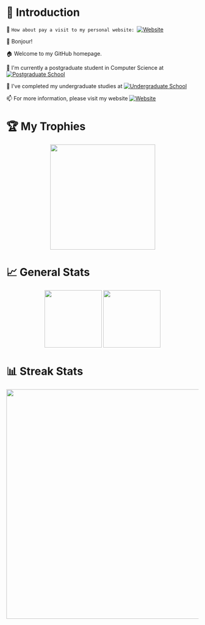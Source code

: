 # 🌟 Introduction

🎉 `How about pay a visit to my personal website: `[![Website](https://img.shields.io/badge/Homepage-Peiyang_Ni-red?logo=tesla)](https://bonjour-npy.github.io)

👋 Bonjour!

🏠 Welcome to my GitHub homepage.

🏫 I'm currently a postgraduate student in Computer Science at [![Postgraduate School](https://img.shields.io/badge/电子科技大学-University_of_Electronic_Science_and_Technology_of_China-blue)](https://www.uestc.edu.cn/)

📖 I've completed my undergraduate studies at [![Undergraduate School](https://img.shields.io/badge/桂林电子科技大学-Guilin_University_of_Electronic_Technology-heavygreen)](https://www.guet.edu.cn/)

📫 For more information, please visit my website [![Website](https://img.shields.io/badge/Homepage-Peiyang_Ni-red?logo=tesla)](https://bonjour-npy.github.io)

# 🏆 My Trophies

<div align="center">
  <img height=275rem src="https://github-profile-trophy.vercel.app/?username=bonjour-npy&column=5&margin-w=30&margin-h=20&theme=flat" />
</div>

# 📈 General Stats

<div align="center">
  <img height=150rem src="https://github-readme-stats.vercel.app/api/top-langs/?username=bonjour-npy&hide_title=true&hide_border=true&layout=compact&langs_count=6&text_color=000&icon_color=fff&bg_color=0,52fa5a,4dfcff,c64dff&theme=graywhite" />
  <img height=150rem src="https://github-readme-stats.vercel.app/api?username=bonjour-npy&hide_title=true&hide_border=true&show_icons=trueline_height=21&text_color=000&icon_color=000&bg_color=0,ea6161,ffc64d,fffc4d,52fa5a&theme=graywhite" />
</div>

# 📊 Streak Stats

<div align="center">
  <img width=600rem src="https://github-readme-streak-stats.herokuapp.com/?user=bonjour-npy" />
</div>
